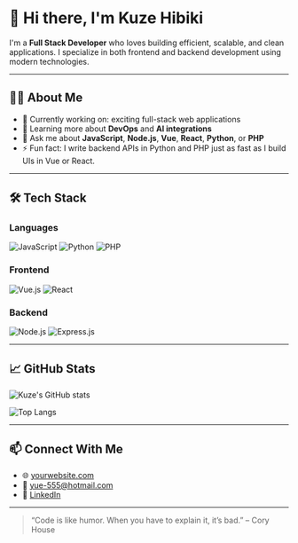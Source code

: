 # 👋 Hi there, I'm Kuze Hibiki

I'm a **Full Stack Developer** who loves building efficient, scalable, and clean applications. I specialize in both frontend and backend development using modern technologies.

---

## 🧑‍💻 About Me

- 🔭 Currently working on: exciting full-stack web applications
- 🌱 Learning more about **DevOps** and **AI integrations**
- 💬 Ask me about **JavaScript**, **Node.js**, **Vue**, **React**, **Python**, or **PHP**
- ⚡ Fun fact: I write backend APIs in Python and PHP just as fast as I build UIs in Vue or React.

---

## 🛠️ Tech Stack

### Languages
![JavaScript](https://img.shields.io/badge/JavaScript-F7DF1E?logo=javascript&logoColor=black)
![Python](https://img.shields.io/badge/Python-3776AB?logo=python&logoColor=white)
![PHP](https://img.shields.io/badge/PHP-777BB4?logo=php&logoColor=white)

### Frontend
![Vue.js](https://img.shields.io/badge/Vue.js-35495E?logo=vue.js&logoColor=4FC08D)
![React](https://img.shields.io/badge/React-20232A?logo=react&logoColor=61DAFB)

### Backend
![Node.js](https://img.shields.io/badge/Node.js-339933?logo=node.js&logoColor=white)
![Express.js](https://img.shields.io/badge/Express.js-000000?logo=express&logoColor=white)

---

## 📈 GitHub Stats

![Kuze's GitHub stats](https://github-readme-stats.vercel.app/api?username=Hibik93&show_icons=true&theme=default)

<!-- Optional: add top languages -->
![Top Langs](https://github-readme-stats.vercel.app/api/top-langs/?username=hibiki93&layout=compact)

---

## 📫 Connect With Me

- 🌐 [yourwebsite.com](https://hibiki93.github.io/resume/)
- 📧 yue-555@hotmail.com
- 💼 [LinkedIn](https://www.linkedin.com/in/eric-pang-648bb1170/)

---

<!-- Optional: add a quote or fun section -->
> “Code is like humor. When you have to explain it, it’s bad.” – Cory House

